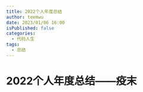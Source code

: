 ```yaml
---
title: 2022个人年度总结
author: teemwu
date: 2023/01/06 16:00
isPublished: false
categories:
  - 代码人生
tags:
  - 总结
---
```


# 2022个人年度总结——疫末

